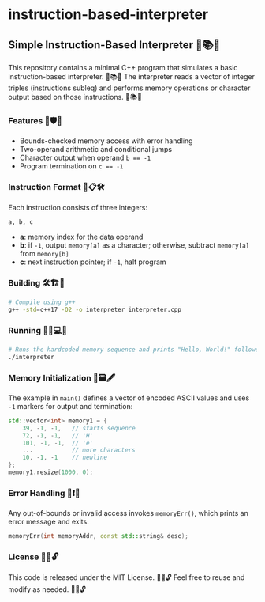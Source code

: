 # instruction-based-interpreter
## Simple Instruction-Based Interpreter 🎯📚✨

This repository contains a minimal C++ program that simulates a basic instruction-based interpreter. 🎯📚✨ The interpreter reads a vector of integer triples (instructions subleq) and performs memory operations or character output based on those instructions. 🎯📚✨

### Features 🚀🛡️🧩

- Bounds-checked memory access with error handling
- Two-operand arithmetic and conditional jumps
- Character output when operand `b == -1`
- Program termination on `c == -1`

### Instruction Format 🧠📋🛠️

Each instruction consists of three integers:

```
a, b, c
```

- **a**: memory index for the data operand
- **b**: if `-1`, output `memory[a]` as a character; otherwise, subtract `memory[a]` from `memory[b]`
- **c**: next instruction pointer; if `-1`, halt program

### Building 🛠️🏗️🔧

```bash
# Compile using g++
g++ -std=c++17 -O2 -o interpreter interpreter.cpp
```

### Running 🏃‍♂️💻🎉

```bash
# Runs the hardcoded memory sequence and prints "Hello, World!" followed by a newline
./interpreter
```

### Memory Initialization 🧩🗃️🖋️

The example in `main()` defines a vector of encoded ASCII values and uses `-1` markers for output and termination:

```cpp
std::vector<int> memory1 = {
    39, -1, -1,   // starts sequence
    72, -1, -1,   // 'H'
    101, -1, -1,  // 'e'
    ...           // more characters
    10, -1, -1    // newline
};
memory1.resize(1000, 0);
```

### Error Handling 🚫❗🧹

Any out-of-bounds or invalid access invokes `memoryErr()`, which prints an error message and exits:

```cpp
memoryErr(int memoryAddr, const std::string& desc);
```

### License 📜✅🔓

This code is released under the MIT License. 📜✅🔓 Feel free to reuse and modify as needed. 📜✅🔓
